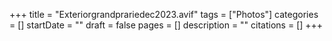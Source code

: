+++
title = "Exteriorgrandprariedec2023.avif"
tags = ["Photos"]
categories = []
startDate = ""
draft = false
pages = []
description = ""
citations = []
+++
